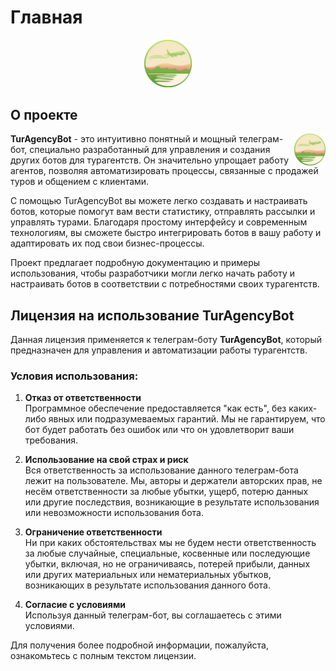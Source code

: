 # Главная

<p align="center">
    <img src='assets/logo.png' alt='Логотип' width='15%'>
</p>

## О проекте

<p align="center">
    <img src='assets/logo.png' alt='Shield' align="right" width="10%">
    <div align="left">
        <p>
            <b>TurAgencyBot</b> - это интуитивно понятный и мощный телеграм-бот, специально разработанный для управления и создания других ботов для турагентств. Он значительно упрощает работу агентов, позволяя автоматизировать процессы, связанные с продажей туров и общением с клиентами.
        </p>
        <p>
            С помощью TurAgencyBot вы можете легко создавать и настраивать ботов, которые помогут вам вести статистику, отправлять рассылки и управлять турами. Благодаря простому интерфейсу и современным технологиям, вы сможете быстро интегрировать ботов в вашу работу и адаптировать их под свои бизнес-процессы.
        </p>
        <p>
            Проект предлагает подробную документацию и примеры использования, чтобы разработчики могли легко начать работу и настраивать ботов в соответствии с потребностями своих турагентств.
        </p>
    </div>
</p>

## Лицензия на использование TurAgencyBot

Данная лицензия применяется к телеграм-боту **TurAgencyBot**, который предназначен для управления и автоматизации работы турагентств.

### Условия использования:

1. **Отказ от ответственности**  
   Программное обеспечение предоставляется "как есть", без каких-либо явных или подразумеваемых гарантий. Мы не гарантируем, что бот будет работать без ошибок или что он удовлетворит ваши требования.

2. **Использование на свой страх и риск**  
   Вся ответственность за использование данного телеграм-бота лежит на пользователе. Мы, авторы и держатели авторских прав, не несём ответственности за любые убытки, ущерб, потерю данных или другие последствия, возникающие в результате использования или невозможности использования бота.

3. **Ограничение ответственности**  
   Ни при каких обстоятельствах мы не будем нести ответственность за любые случайные, специальные, косвенные или последующие убытки, включая, но не ограничиваясь, потерей прибыли, данных или других материальных или нематериальных убытков, возникающих в результате использования данного бота.

4. **Согласие с условиями**  
   Используя данный телеграм-бот, вы соглашаетесь с этими условиями.

Для получения более подробной информации, пожалуйста, ознакомьтесь с полным текстом лицензии.